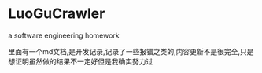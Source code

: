# LuoGuCrawler
a software engineering homework

里面有一个md文档,是开发记录,记录了一些报错之类的,内容更新不是很完全,只是想证明虽然做的结果不一定好但是我确实努力过
